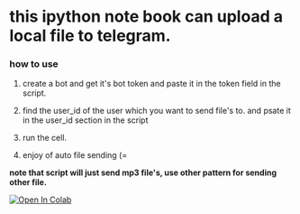 # this ipython note book can upload a local file to telegram.

### how to use

1. create a bot and get it's bot token and paste it in the token field in the script.

2. find the user_id of the user which you want to send file's to. and psate it in the user_id section in the script

3. run the cell.

4. enjoy of auto file sending (=


**note that script will just send mp3 file's, use other pattern for sending other file.**



[![Open In Colab](https://colab.research.google.com/assets/colab-badge.svg)](https://colab.research.google.com/github/shabane/upload_to_telegram/blob/master/upload-to-telegram.ipynb)

